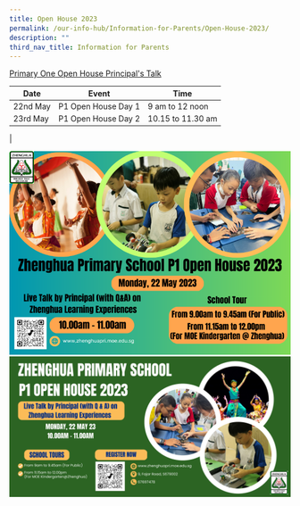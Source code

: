 ```yaml
---
title: Open House 2023
permalink: /our-info-hub/Information-for-Parents/Open-House-2023/
description: ""
third_nav_title: Information for Parents
---
```

[Primary One Open House Principal's Talk](/files/Our%20Info%20Hub/2023%20open%20house%20principal's%20talk.pdf)

| Date | Event | Time |
| -------- | -------- | -------- |
| 22nd May    | P1 Open House Day 1     | 9 am to 12 noon     |
|23rd May      | P1 Open House Day 2    | 10.15 to 11.30 am    |
|

![](/images/Our%20info%20hub/zhenghua%20primary%20school%20-%20p1%20open%20house%202023%20(motd%20poster)%20.png)
![](/images/Our%20info%20hub/zhenghua%20primary%20school-p1%20open%20house%202023%20(physical%20banner).jpg)